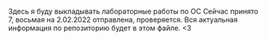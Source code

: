 Здесь я буду выкладывать лабораторные работы по ОС
Сейчас принято 7, восьмая на 2.02.2022 отправлена, проверяется.
Вся актуальная информация по репозиторию будет в этом файле.
<3
